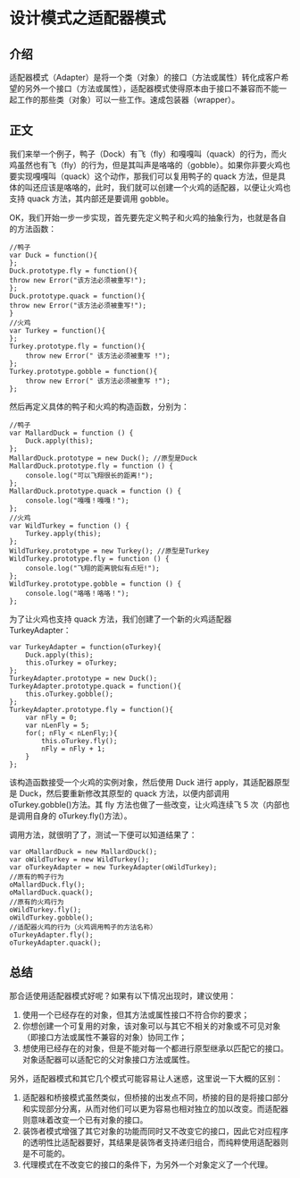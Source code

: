 # 设计模式之适配器模式

## 介绍

适配器模式（Adapter）是将一个类（对象）的接口（方法或属性）转化成客户希望的另外一个接口（方法或属性），适配器模式使得原本由于接口不兼容而不能一起工作的那些类（对象）可以一些工作。速成包装器（wrapper）。

## 正文

我们来举一个例子，鸭子（Dock）有飞（fly）和嘎嘎叫（quack）的行为，而火鸡虽然也有飞（fly）的行为，但是其叫声是咯咯的（gobble）。如果你非要火鸡也要实现嘎嘎叫（quack）这个动作，那我们可以复用鸭子的 quack 方法，但是具体的叫还应该是咯咯的，此时，我们就可以创建一个火鸡的适配器，以便让火鸡也支持 quack 方法，其内部还是要调用 gobble。

OK，我们开始一步一步实现，首先要先定义鸭子和火鸡的抽象行为，也就是各自的方法函数：

```
//鸭子
var Duck = function(){
};
Duck.prototype.fly = function(){
throw new Error("该方法必须被重写!");
};
Duck.prototype.quack = function(){
throw new Error("该方法必须被重写!");
}
//火鸡
var Turkey = function(){
};
Turkey.prototype.fly = function(){
    throw new Error(" 该方法必须被重写 !");
};
Turkey.prototype.gobble = function(){
    throw new Error(" 该方法必须被重写 !");
};
```

然后再定义具体的鸭子和火鸡的构造函数，分别为：

```
//鸭子
var MallardDuck = function () {
    Duck.apply(this);
};
MallardDuck.prototype = new Duck(); //原型是Duck
MallardDuck.prototype.fly = function () {
    console.log("可以飞翔很长的距离!");
};
MallardDuck.prototype.quack = function () {
    console.log("嘎嘎！嘎嘎！");
};
//火鸡
var WildTurkey = function () {
    Turkey.apply(this);
};
WildTurkey.prototype = new Turkey(); //原型是Turkey
WildTurkey.prototype.fly = function () {
    console.log("飞翔的距离貌似有点短!");
};
WildTurkey.prototype.gobble = function () {
    console.log("咯咯！咯咯！");
};
```

为了让火鸡也支持 quack 方法，我们创建了一个新的火鸡适配器 TurkeyAdapter：

```
var TurkeyAdapter = function(oTurkey){
    Duck.apply(this);
    this.oTurkey = oTurkey;
};
TurkeyAdapter.prototype = new Duck();
TurkeyAdapter.prototype.quack = function(){
    this.oTurkey.gobble();
};
TurkeyAdapter.prototype.fly = function(){
    var nFly = 0;
    var nLenFly = 5;
    for(; nFly < nLenFly;){
        this.oTurkey.fly();
        nFly = nFly + 1;
    }
};
```

该构造函数接受一个火鸡的实例对象，然后使用 Duck 进行 apply，其适配器原型是 Duck，然后要重新修改其原型的 quack 方法，以便内部调用 oTurkey.gobble()方法。其 fly 方法也做了一些改变，让火鸡连续飞 5 次（内部也是调用自身的 oTurkey.fly()方法）。

调用方法，就很明了了，测试一下便可以知道结果了：

```
var oMallardDuck = new MallardDuck();
var oWildTurkey = new WildTurkey();
var oTurkeyAdapter = new TurkeyAdapter(oWildTurkey);
//原有的鸭子行为
oMallardDuck.fly();
oMallardDuck.quack();
//原有的火鸡行为
oWildTurkey.fly();
oWildTurkey.gobble();
//适配器火鸡的行为（火鸡调用鸭子的方法名称）
oTurkeyAdapter.fly();
oTurkeyAdapter.quack();
```

## 总结

那合适使用适配器模式好呢？如果有以下情况出现时，建议使用：

1. 使用一个已经存在的对象，但其方法或属性接口不符合你的要求；
2. 你想创建一个可复用的对象，该对象可以与其它不相关的对象或不可见对象（即接口方法或属性不兼容的对象）协同工作；
3. 想使用已经存在的对象，但是不能对每一个都进行原型继承以匹配它的接口。对象适配器可以适配它的父对象接口方法或属性。

另外，适配器模式和其它几个模式可能容易让人迷惑，这里说一下大概的区别：

1. 适配器和桥接模式虽然类似，但桥接的出发点不同，桥接的目的是将接口部分和实现部分分离，从而对他们可以更为容易也相对独立的加以改变。而适配器则意味着改变一个已有对象的接口。
2. 装饰者模式增强了其它对象的功能而同时又不改变它的接口，因此它对应程序的透明性比适配器要好，其结果是装饰者支持递归组合，而纯粹使用适配器则是不可能的。
3. 代理模式在不改变它的接口的条件下，为另外一个对象定义了一个代理。
